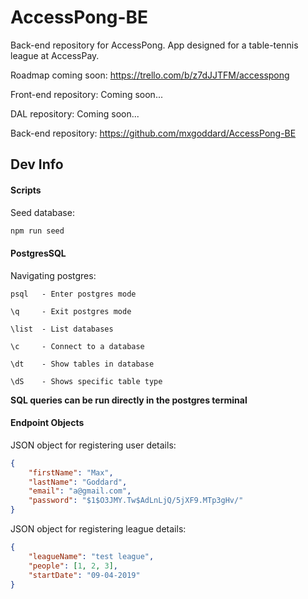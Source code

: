 # AccessPong-BE

Back-end repository for AccessPong. App designed for a table-tennis league at AccessPay.

Roadmap coming soon: https://trello.com/b/z7dJJTFM/accesspong

Front-end repository: Coming soon...

DAL repository: Coming soon...

Back-end repository: https://github.com/mxgoddard/AccessPong-BE

## Dev Info

#### Scripts

Seed database:

```js
npm run seed
```


#### PostgresSQL

Navigating postgres:

```
psql   - Enter postgres mode

\q     - Exit postgres mode

\list  - List databases

\c     - Connect to a database

\dt    - Show tables in database

\dS    - Shows specific table type
```

**SQL queries can be run directly in the postgres terminal**


#### Endpoint Objects

JSON object for registering user details:

```json
{
	"firstName": "Max",
	"lastName": "Goddard",
	"email": "a@gmail.com",
	"password": "$1$O3JMY.Tw$AdLnLjQ/5jXF9.MTp3gHv/"
}
```

JSON object for registering league details:

```json
{
	"leagueName": "test league",
	"people": [1, 2, 3],
	"startDate": "09-04-2019"
}
```